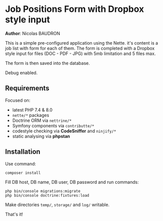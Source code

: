 Job Positions Form with Dropbox style input
===========================================

**Author**: Nicolas BAUDRON

This is a simple pre-configured application using the Nette.
it's content is a job list with form for each of them. The form is completed with a Dropbox style input for files (DOC - PDF - JPG) with 5mb limitation and 5 files max.

The form is then saved into the database.

Debug enabled.

Requirements
------------

Focused on:

- latest PHP 7.4 & 8.0
- `nette/*` packages
- Doctrine ORM via `nettrine/*`
- Symfony components via `contributte/*`
- codestyle checking via **CodeSniffer** and `ninjify/*`
- static analysing via **phpstan**


Installation
------------

Use command:

	composer install

Fill DB host, DB name, DB user, DB password and run commands:

    php bin/console migrations:migrate
    php bin/console doctrine:fixtures:load

Make directories `temp/`, `storage/` and `log/` writable.

That's it!

